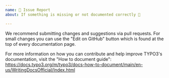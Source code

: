 ```yaml
---
name: 🐛 Issue Report
about: If something is missing or not documented correctly 🤔

---
```


We recommend submitting changes and suggestions via pull requests. For small changes you
can use the "Edit on GitHub" button which is found at the top of every documentation
page.

For more information on how you can contribute and help improve TYPO3's
documentation, visit the "How to document guide": https://docs.typo3.org/m/typo3/docs-how-to-document/main/en-us/WritingDocsOfficial/Index.html

